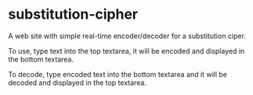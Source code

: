 # substitution-cipher

A web site with simple real-time encoder/decoder for a substitution ciper.

To use, type text into the top textarea, it will be encoded and displayed in the bottom textarea.

To decode, type encoded text into the bottom textarea and it will be decoded and displayed in the top textarea.
